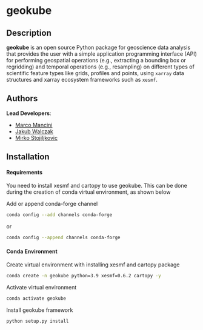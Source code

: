 # geokube

## Description

**geokube** is an open source Python package for geoscience data analysis that provides the user with a simple application programming interface (API) for performing geospatial operations (e.g., extracting a bounding box or regridding) and temporal operations (e.g., resampling) on different types of scientific feature types like grids, profiles and points, using  `xarray` data structures and xarray ecosystem frameworks such as `xesmf`.

## Authors

**Lead Developers**:

- [Marco Mancini](https://github.com/km4rcus)
- [Jakub Walczak](https://github.com/jamesWalczak)
- [Mirko Stojiljkovic](https://github.com/MMStojiljkovic)

## Installation 

#### Requirements
You need to install xesmf and cartopy to use geokube. This can be done during the creation of conda virtual environment, as shown below

Add or append conda-forge channel
```bash
conda config --add channels conda-forge
```
or
```bash
conda config --append channels conda-forge
```

#### Conda Environment
Create virtual environment with installing xesmf and cartopy package
```bash
conda create -n geokube python=3.9 xesmf=0.6.2 cartopy -y
```
Activate virtual environment
```bash
conda activate geokube
```
Install geokube framework
```bash
python setup.py install
```